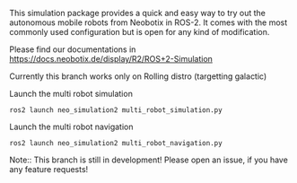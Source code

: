 This simulation package provides a quick and easy way to try out the autonomous mobile robots from Neobotix in ROS-2. It comes with the most commonly used configuration but is open for any kind of modification.

Please find our documentations in https://docs.neobotix.de/display/R2/ROS+2-Simulation

Currently this branch works only on Rolling distro (targetting galactic)

Launch the multi robot simulation

	ros2 launch neo_simulation2 multi_robot_simulation.py

Launch the multi robot navigation

	ros2 launch neo_simulation2 multi_robot_navigation.py


Note:: This branch is still in development! Please open an issue, if you have any feature requests! 
